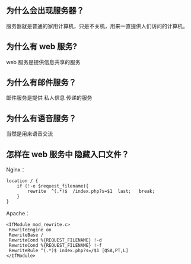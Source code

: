 ## 为什么会出现服务器？

服务器就是普通的家用计算机，只是不关机，用来一直提供人们访问的计算机。


## 为什么有 web 服务?

web 服务是提供信息共享的服务

## 为什么有邮件服务？

邮件服务是提供 私人信息 传递的服务

## 为什么有语音服务？

当然是用来语音交流

## 怎样在 web 服务中 隐藏入口文件？

<!-- ## thinkphp5.1适用于Nginx或者Apache的伪静态 -->

Nginx：
```
location / {
    if (!-e $request_filename){
        rewrite  ^(.*)$  /index.php?s=$1  last;   break;
    }
}
```
Apache：

```
<IfModule mod_rewrite.c>
 RewriteEngine on
 RewriteBase /
 RewriteCond %{REQUEST_FILENAME} !-d
 RewriteCond %{REQUEST_FILENAME} !-f
 RewriteRule ^(.*)$ index.php?s=/$1 [QSA,PT,L]
</IfModule>
```
